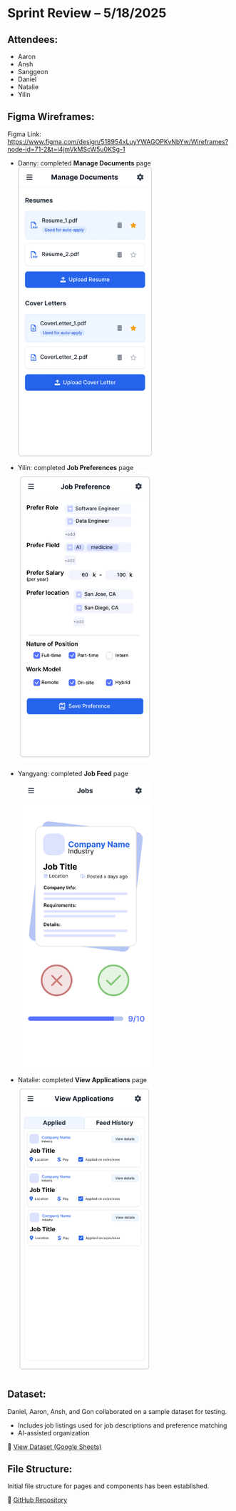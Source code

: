 # Sprint Review – 5/18/2025

## Attendees:
- Aaron
- Ansh
- Sanggeon
- Daniel
- Natalie
- Yilin

## Figma Wireframes:
Figma Link: https://www.figma.com/design/518954xLuyYWAGOPKvNbYw/Wireframes?node-id=71-2&t=i4jmVkMScW5u0KSg-1
- Danny: completed **Manage Documents** page  
  <img src="./05182025_images/Documents_Page.png" alt="Manage Documents" width="300"/>

- Yilin: completed **Job Preferences** page  
  <img src="./05182025_images/JobPreference_Page.png" alt="Job Preferences" width="300"/>

- Yangyang: completed **Job Feed** page  
  <img src="./05182025_images/Feed_Page.png" alt="Job Feed" width="300"/>

- Natalie: completed **View Applications** page  
  <img src="./05182025_images/ViewApps_Page.png" alt="View Applications" width="300"/>

## Dataset:
Daniel, Aaron, Ansh, and Gon collaborated on a sample dataset for testing.
- Includes job listings used for job descriptions and preference matching
- AI-assisted organization

🔗 [View Dataset (Google Sheets)](https://docs.google.com/spreadsheets/d/148DsX9alRWyxm_KF_6OyZvU2bVFN1SG4fvFxdQOy4yw/edit?usp=sharing)

## File Structure:
Initial file structure for pages and components has been established.

🔗 [GitHub Repository](https://github.com/cse110-sp25-group3/final-project)
